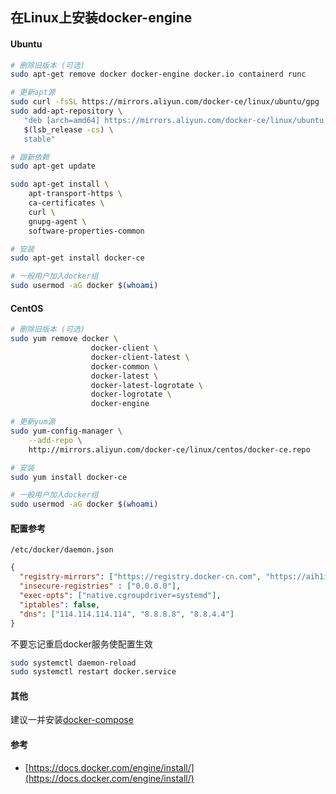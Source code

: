 ## 在Linux上安装docker-engine

#### Ubuntu

```bash
# 删除旧版本 (可选)
sudo apt-get remove docker docker-engine docker.io containerd runc

# 更新apt源
sudo curl -fsSL https://mirrors.aliyun.com/docker-ce/linux/ubuntu/gpg | apt-key add -
sudo add-apt-repository \
   "deb [arch=amd64] https://mirrors.aliyun.com/docker-ce/linux/ubuntu \
   $(lsb_release -cs) \
   stable"

# 跟新依赖
sudo apt-get update

sudo apt-get install \
    apt-transport-https \
    ca-certificates \
    curl \
    gnupg-agent \
    software-properties-common

# 安装
sudo apt-get install docker-ce

# 一般用户加入docker组
sudo usermod -aG docker $(whoami)
```

#### CentOS

```bash
# 删除旧版本 (可选)
sudo yum remove docker \
                  docker-client \
                  docker-client-latest \
                  docker-common \
                  docker-latest \
                  docker-latest-logrotate \
                  docker-logrotate \
                  docker-engine

# 更新yum源
sudo yum-config-manager \
    --add-repo \
    http://mirrors.aliyun.com/docker-ce/linux/centos/docker-ce.repo

# 安装
sudo yum install docker-ce

# 一般用户加入docker组
sudo usermod -aG docker $(whoami)
```

#### 配置参考

`/etc/docker/daemon.json`

```json
{
  "registry-mirrors": ["https://registry.docker-cn.com", "https://aih1ikpl.mirror.aliyuncs.com"],
  "insecure-registries" : ["0.0.0.0"],
  "exec-opts": ["native.cgroupdriver=systemd"],
  "iptables": false,
  "dns": ["114.114.114.114", "8.8.8.8", "8.8.4.4"]
}
```

不要忘记重启docker服务使配置生效

```bash
sudo systemctl daemon-reload
sudo systemctl restart docker.service
```

#### 其他

建议一并安装[docker-compose](https://docs.docker.com/compose/install/)

#### 参考

* [https://docs.docker.com/engine/install/](https://docs.docker.com/engine/install/)